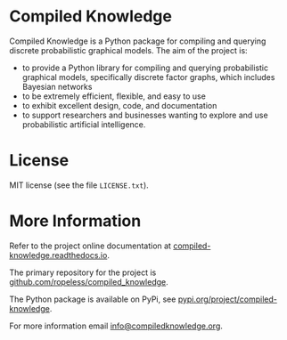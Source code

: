 Compiled Knowledge
==================

Compiled Knowledge is a Python package for compiling and querying discrete probabilistic graphical models.
The aim of the project is:
  - to provide a Python library for compiling and querying
    probabilistic graphical models, specifically discrete factor graphs,
    which includes Bayesian networks
  - to be extremely efficient, flexible, and easy to use
  - to exhibit excellent design, code, and documentation
  - to support researchers and businesses wanting to explore and use 
    probabilistic artificial intelligence.

License
=======

MIT license (see the file `LICENSE.txt`).


More Information
================

Refer to the project online documentation at
[compiled-knowledge.readthedocs.io](https://compiled-knowledge.readthedocs.io/).

The primary repository for the project is 
[github.com/ropeless/compiled_knowledge](https://github.com/ropeless/compiled_knowledge). 

The Python package is available on PyPi, see
[pypi.org/project/compiled-knowledge](https://pypi.org/project/compiled-knowledge/).

For more information email
[info@compiledknowledge.org](mailto:info@compiledknowledge.org).
